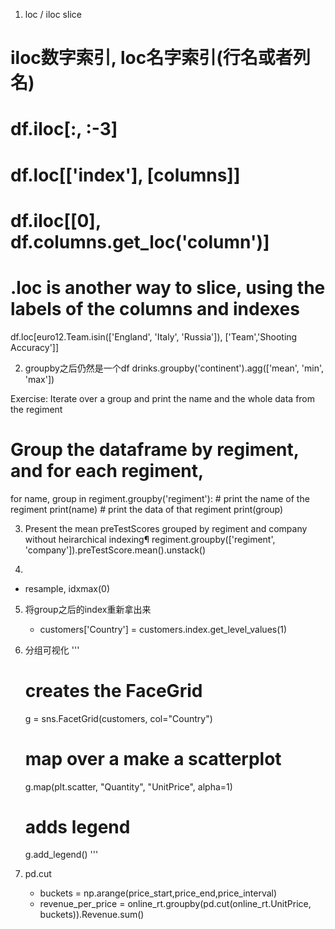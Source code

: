 1. loc / iloc slice
# iloc数字索引, loc名字索引(行名或者列名)
# df.iloc[:, :-3] 
# df.loc[['index'], [columns]]
# df.iloc[[0], df.columns.get_loc('column')]

# .loc is another way to slice, using the labels of the columns and indexes
df.loc[euro12.Team.isin(['England', 'Italy', 'Russia']), ['Team','Shooting Accuracy']]


2. groupby之后仍然是一个df
drinks.groupby('continent').agg(['mean', 'min', 'max'])

Exercise: Iterate over a group and print the name and the whole data from the regiment
# Group the dataframe by regiment, and for each regiment,
for name, group in regiment.groupby('regiment'):
    # print the name of the regiment
    print(name)
    # print the data of that regiment
    print(group)


3. Present the mean preTestScores grouped by regiment and company without heirarchical indexing¶
regiment.groupby(['regiment', 'company']).preTestScore.mean().unstack()

4. 
  - resample, idxmax(0)
  

5. 将group之后的index重新拿出来
    - customers['Country'] = customers.index.get_level_values(1)
    
    
6. 分组可视化
    '''
    # creates the FaceGrid
    g = sns.FacetGrid(customers, col="Country")

    # map over a make a scatterplot
    g.map(plt.scatter, "Quantity", "UnitPrice", alpha=1)

    # adds legend
    g.add_legend()
    '''
    
7. pd.cut
    - buckets = np.arange(price_start,price_end,price_interval)
    - revenue_per_price = online_rt.groupby(pd.cut(online_rt.UnitPrice, buckets)).Revenue.sum()
    